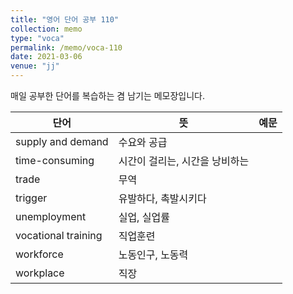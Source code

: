 ```yaml
---
title: "영어 단어 공부 110"
collection: memo
type: "voca"
permalink: /memo/voca-110
date: 2021-03-06
venue: "jj"
---
```


매일 공부한 단어를 복습하는 겸 남기는 메모장입니다.

| 단어 | 뜻 | 예문 | 
| --------         | ------ | ------------------------------------------------------------ |
| supply and demand | 수요와 공급 |  |
| time-consuming | 시간이 걸리는, 시간을 낭비하는 |  |
| trade | 무역 |  |
| trigger | 유발하다, 촉발시키다 |  |
| unemployment | 실업, 실업률 |  |
| vocational training | 직업훈련 |  |
| workforce | 노동인구, 노동력 |  |
| workplace | 직장 |  |

























































